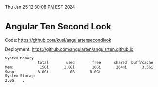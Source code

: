Thu Jan 25 12:30:08 PM EST 2024

# Angular Ten Second Look

Code: https://github.com/kusl/angulartensecondlook

Deployment: https://github.com/angularten/angularten.github.io

```bash
System Memory
               total        used        free      shared  buff/cache   available
Mem:            15Gi       1.8Gi        10Gi       264Mi       3.5Gi        13Gi
Swap:          8.0Gi          0B       8.0Gi
System Storage
2.0G	.
```
```bash
